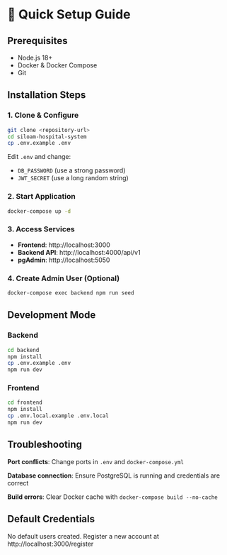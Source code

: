 # 🚀 Quick Setup Guide

## Prerequisites

- Node.js 18+
- Docker & Docker Compose
- Git

## Installation Steps

### 1. Clone & Configure

```bash
git clone <repository-url>
cd siloam-hospital-system
cp .env.example .env
```

Edit `.env` and change:
- `DB_PASSWORD` (use a strong password)
- `JWT_SECRET` (use a long random string)

### 2. Start Application

```bash
docker-compose up -d
```

### 3. Access Services

- **Frontend**: http://localhost:3000
- **Backend API**: http://localhost:4000/api/v1
- **pgAdmin**: http://localhost:5050

### 4. Create Admin User (Optional)

```bash
docker-compose exec backend npm run seed
```

## Development Mode

### Backend
```bash
cd backend
npm install
cp .env.example .env
npm run dev
```

### Frontend
```bash
cd frontend
npm install
cp .env.local.example .env.local
npm run dev
```

## Troubleshooting

**Port conflicts**: Change ports in `.env` and `docker-compose.yml`

**Database connection**: Ensure PostgreSQL is running and credentials are correct

**Build errors**: Clear Docker cache with `docker-compose build --no-cache`

## Default Credentials

No default users created. Register a new account at http://localhost:3000/register
